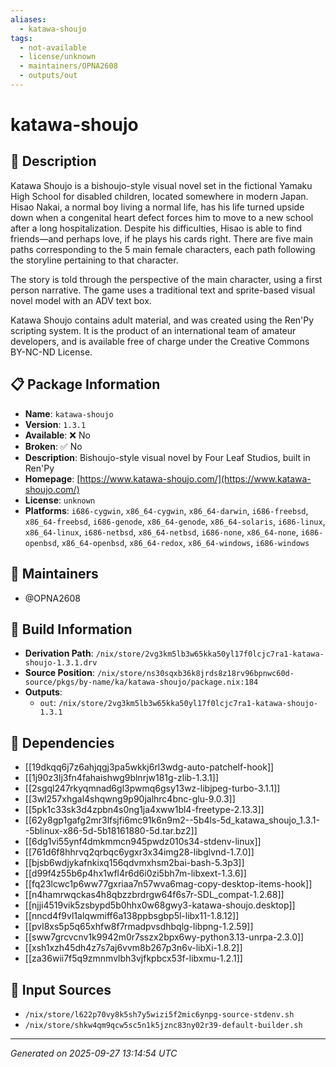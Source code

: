 ```yaml
---
aliases:
  - katawa-shoujo
tags:
  - not-available
  - license/unknown
  - maintainers/OPNA2608
  - outputs/out
---
```


# katawa-shoujo

## 📝 Description

Katawa Shoujo is a bishoujo-style visual novel set in the fictional Yamaku High School for disabled children,
located somewhere in modern Japan. Hisao Nakai, a normal boy living a normal life, has his life turned upside down
when a congenital heart defect forces him to move to a new school after a long hospitalization. Despite his difficulties,
Hisao is able to find friends—and perhaps love, if he plays his cards right. There are five main paths corresponding
to the 5 main female characters, each path following the storyline pertaining to that character.

The story is told through the perspective of the main character, using a first person narrative. The game uses a
traditional text and sprite-based visual novel model with an ADV text box.

Katawa Shoujo contains adult material, and was created using the Ren'Py scripting system. It is the product of an
international team of amateur developers, and is available free of charge under the Creative Commons BY-NC-ND License.


## 📋 Package Information

- **Name**: `katawa-shoujo`
- **Version**: `1.3.1`
- **Available**: ❌ No
- **Broken**: ✅ No
- **Description**: Bishoujo-style visual novel by Four Leaf Studios, built in Ren'Py
- **Homepage**: [https://www.katawa-shoujo.com/](https://www.katawa-shoujo.com/)
- **License**: `unknown`
- **Platforms**: `i686-cygwin`, `x86_64-cygwin`, `x86_64-darwin`, `i686-freebsd`, `x86_64-freebsd`, `i686-genode`, `x86_64-genode`, `x86_64-solaris`, `i686-linux`, `x86_64-linux`, `i686-netbsd`, `x86_64-netbsd`, `i686-none`, `x86_64-none`, `i686-openbsd`, `x86_64-openbsd`, `x86_64-redox`, `x86_64-windows`, `i686-windows`
## 👥 Maintainers

- @OPNA2608


## 🔧 Build Information

- **Derivation Path**: `/nix/store/2vg3km5lb3w65kka50yl17f0lcjc7ra1-katawa-shoujo-1.3.1.drv`
- **Source Position**: `/nix/store/ns30sqxb36k8jrds8z18rv96bpnwc60d-source/pkgs/by-name/ka/katawa-shoujo/package.nix:184`
- **Outputs**:
  - `out`:  `/nix/store/2vg3km5lb3w65kka50yl17f0lcjc7ra1-katawa-shoujo-1.3.1`

## 🔗 Dependencies

- [[19dkqq6j7z6ahjqgj3pa5wkkj6rl3wdg-auto-patchelf-hook]]
- [[1j90z3lj3fn4fahaishwg9blnrjw181g-zlib-1.3.1]]
- [[2sgql247rkyqmnad6gl3pwmq6gsy13wz-libjpeg-turbo-3.1.1]]
- [[3wl257xhgal4shqwng9p90jalhrc4bnc-glu-9.0.3]]
- [[5pk1c33sk3d4zpbn4s0ng1ja4xww1bl4-freetype-2.13.3]]
- [[62y8gp1gafg2mr3lfsjfi6mc91k6n9m2--5b4ls-5d_katawa_shoujo_1.3.1--5blinux-x86-5d-5b18161880-5d.tar.bz2]]
- [[6dg1vi55ynf4dmkmmcn945pwdz010s34-stdenv-linux]]
- [[761d6f8hhrvq2qrbqc6ygxr3x34img28-libglvnd-1.7.0]]
- [[bjsb6wdjykafnkixq156qdvmxhsm2bai-bash-5.3p3]]
- [[d99f4z55b6p4hx1wfl4r6d6i0zi5bh7m-libxext-1.3.6]]
- [[fq23lcwc1p6ww77gxriaa7n57wva6mag-copy-desktop-items-hook]]
- [[n4hamrwqckas4h8qbzzbrdrgw64f6s7r-SDL_compat-1.2.68]]
- [[njji4519vik5zsbypd5b0hhx0w68gwy3-katawa-shoujo.desktop]]
- [[nncd4f9vl1alqwmiff6a138ppbsgbp5l-libx11-1.8.12]]
- [[pvl8xs5p5q65xhfw8f7rmadpvsdhbqlg-libpng-1.2.59]]
- [[sww7grcvcnv1k9942m0r7sszx2bpx6wy-python3.13-unrpa-2.3.0]]
- [[xsh1xzh45dh4z7s7aj6vvm8b267p3n6v-libXi-1.8.2]]
- [[za36wii7f5q9zmnmvlbh3vjfkpbcx53f-libxmu-1.2.1]]

## 📁 Input Sources

- `/nix/store/l622p70vy8k5sh7y5wizi5f2mic6ynpg-source-stdenv.sh`
- `/nix/store/shkw4qm9qcw5sc5n1k5jznc83ny02r39-default-builder.sh`

---
*Generated on 2025-09-27 13:14:54 UTC*
